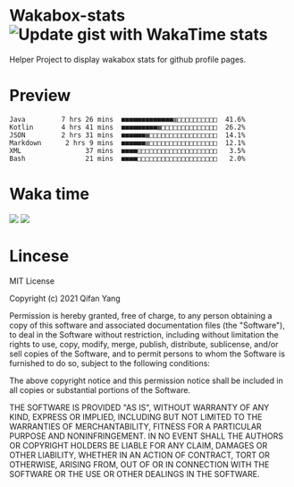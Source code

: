 # Wakabox-stats ![Update gist with WakaTime stats](https://github.com/underwindfall/wakabox-stats/workflows/Update%20gist%20with%20WakaTime%20stats/badge.svg)

  Helper Project to display wakabox stats for github profile pages. 
 # Preview 
  
  ```  
 Java         7 hrs 26 mins  ■■■■■■■■■■■■■▥□□□□□□□□□□  41.6%
Kotlin       4 hrs 41 mins  ■■■■■■■■■▦□□□□□□□□□□□□□□  26.2%
JSON         2 hrs 31 mins  ■■■■■■▦□□□□□□□□□□□□□□□□□  14.1%
Markdown      2 hrs 9 mins  ■■■■■■▥□□□□□□□□□□□□□□□□□  12.1%
XML                37 mins  ■■■■◱□□□□□□□□□□□□□□□□□□□   3.5%
Bash               21 mins  ■■■■□□□□□□□□□□□□□□□□□□□□   2.0% 
 ``` 
  
 
 
  
  # Waka time 

  ![](https://wakatime.com/share/@underwindfall/04fb31b6-0c1f-434d-b3a5-ac5e62f5364c.svg)
  ![](https://wakatime.com/share/@underwindfall/3d98f640-5c0f-4faf-b8df-1c48dec045b2.svg)
  
  # Lincese 

  MIT License

  Copyright (c) 2021 Qifan Yang
  
  Permission is hereby granted, free of charge, to any person obtaining a copy
  of this software and associated documentation files (the "Software"), to deal
  in the Software without restriction, including without limitation the rights
  to use, copy, modify, merge, publish, distribute, sublicense, and/or sell
  copies of the Software, and to permit persons to whom the Software is
  furnished to do so, subject to the following conditions:
  
  The above copyright notice and this permission notice shall be included in all
  copies or substantial portions of the Software.
  
  THE SOFTWARE IS PROVIDED "AS IS", WITHOUT WARRANTY OF ANY KIND, EXPRESS OR
  IMPLIED, INCLUDING BUT NOT LIMITED TO THE WARRANTIES OF MERCHANTABILITY,
  FITNESS FOR A PARTICULAR PURPOSE AND NONINFRINGEMENT. IN NO EVENT SHALL THE
  AUTHORS OR COPYRIGHT HOLDERS BE LIABLE FOR ANY CLAIM, DAMAGES OR OTHER
  LIABILITY, WHETHER IN AN ACTION OF CONTRACT, TORT OR OTHERWISE, ARISING FROM,
  OUT OF OR IN CONNECTION WITH THE SOFTWARE OR THE USE OR OTHER DEALINGS IN THE
  SOFTWARE.
